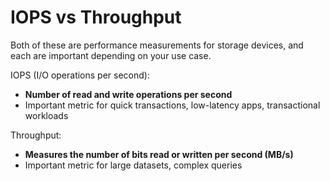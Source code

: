 # IOPS vs Throughput

Both of these are performance measurements for storage devices, and each are important depending on your use case.

IOPS (I/O operations per second):
- **Number of read and write operations per second**
- Important metric for quick transactions, low-latency apps, transactional workloads

Throughput:
- **Measures the number of bits read or written per second (MB/s)**
- Important metric for large datasets, complex queries